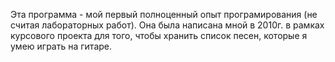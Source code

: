 Эта программа - мой первый полноценный опыт програмирования (не считая лабораторных работ). Она была написана мной в 2010г. в рамках курсового проекта для того, чтобы хранить список песен, которые я умею играть на гитаре. 